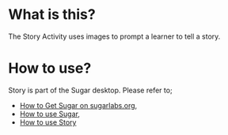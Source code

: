 What is this?
=============

The Story Activity uses images to prompt a learner to tell a story.

How to use?
===========

Story is part of the Sugar desktop.  Please refer to;

* [How to Get Sugar on sugarlabs.org](https://sugarlabs.org/),
* [How to use Sugar](https://help.sugarlabs.org/),
* [How to use Story](https://help.sugarlabs.org/story.html)
